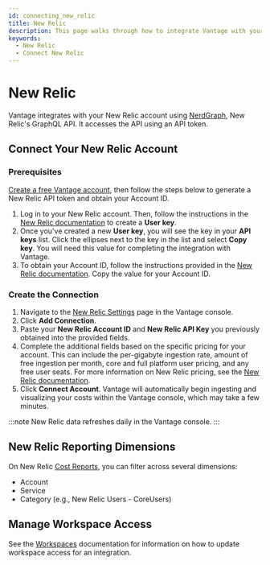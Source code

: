 ```yaml
---
id: connecting_new_relic
title: New Relic
description: This page walks through how to integrate Vantage with your New Relic account.
keywords:
  - New Relic
  - Connect New Relic
---
```


# New Relic

Vantage integrates with your New Relic account using [NerdGraph](https://docs.newrelic.com/docs/apis/nerdgraph/get-started/introduction-new-relic-nerdgraph/), New Relic's GraphQL API. It accesses the API using an API token.

## Connect Your New Relic Account

### Prerequisites

[Create a free Vantage account](https://console.vantage.sh/signup), then follow the steps below to generate a New Relic API token and obtain your Account ID.

1. Log in to your New Relic account. Then, follow the instructions in the [New Relic documentation](https://docs.newrelic.com/docs/apis/intro-apis/new-relic-api-keys/#overview-keys) to create a **User key**.
2. Once you've created a new **User key**, you will see the key in your **API keys** list. Click the ellipses next to the key in the list and select **Copy key**. You will need this value for completing the integration with Vantage.
3. To obtain your Account ID, follow the instructions provided in the [New Relic documentation](https://docs.newrelic.com/docs/accounts/accounts-billing/account-structure/account-id/). Copy the value for your Account ID.

### Create the Connection

1. Navigate to the [New Relic Settings](https://console.vantage.sh/settings/new_relic) page in the Vantage console. 
2. Click **Add Connection**.
3. Paste your **New Relic Account ID** and **New Relic API Key** you previously obtained into the provided fields.
4. Complete the additional fields based on the specific pricing for your account. This can include the per-gigabyte ingestion rate, amount of free ingestion per month, core and full platform user pricing, and any free user seats. For more information on New Relic pricing, see the [New Relic documentation](https://docs.newrelic.com/docs/accounts/accounts-billing/new-relic-one-pricing-billing/new-relic-one-pricing-billing/).
5. Click **Connect Account**. Vantage will automatically begin ingesting and visualizing your costs within the Vantage console, which may take a few minutes.

:::note
New Relic data refreshes daily in the Vantage console.
:::

## New Relic Reporting Dimensions

On New Relic [Cost Reports](/cost_reports), you can filter across several dimensions:

- Account
- Service
- Category (e.g., New Relic Users - CoreUsers)

## Manage Workspace Access

See the [Workspaces](/workspaces#integration-workspace) documentation for information on how to update workspace access for an integration.